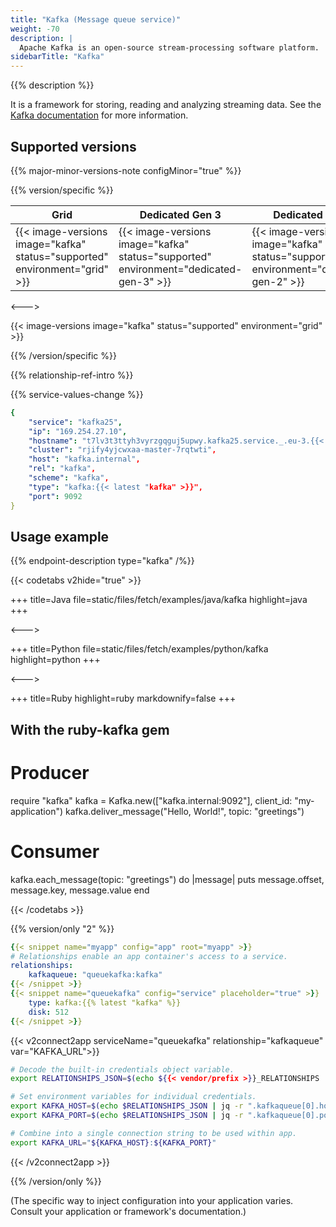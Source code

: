 ```yaml
---
title: "Kafka (Message queue service)"
weight: -70
description: |
  Apache Kafka is an open-source stream-processing software platform.
sidebarTitle: "Kafka"
---
```


{{% description %}}

It is a framework for storing, reading and analyzing streaming data. See the [Kafka documentation](https://kafka.apache.org/documentation) for more information.

## Supported versions

{{% major-minor-versions-note configMinor="true" %}}

{{% version/specific %}}
<!-- API Version 1 -->

<table>
    <thead>
        <tr>
            <th>Grid</th>
            <th>Dedicated Gen 3</th>
            <th>Dedicated Gen 2</th>
        </tr>
    </thead>
    <tbody>
        <tr>
            <td>{{< image-versions image="kafka" status="supported" environment="grid" >}}</td>
            <td>{{< image-versions image="kafka" status="supported" environment="dedicated-gen-3" >}}</td>
            <td>{{< image-versions image="kafka" status="supported" environment="dedicated-gen-2" >}}</thd>
        </tr>
    </tbody>
</table>

<--->
<!-- API Version 2 -->

{{< image-versions image="kafka" status="supported" environment="grid" >}}

{{% /version/specific %}}

{{% relationship-ref-intro %}}

{{% service-values-change %}}

```yaml
{
    "service": "kafka25",
    "ip": "169.254.27.10",
    "hostname": "t7lv3t3ttyh3vyrzgqguj5upwy.kafka25.service._.eu-3.{{< vendor/urlraw "hostname" >}}",
    "cluster": "rjify4yjcwxaa-master-7rqtwti",
    "host": "kafka.internal",
    "rel": "kafka",
    "scheme": "kafka",
    "type": "kafka:{{< latest "kafka" >}}",
    "port": 9092
}
```

## Usage example

{{% endpoint-description type="kafka" /%}}

{{< codetabs v2hide="true" >}}

+++
title=Java
file=static/files/fetch/examples/java/kafka
highlight=java
+++

<--->

+++
title=Python
file=static/files/fetch/examples/python/kafka
highlight=python
+++

<--->

+++
title=Ruby
highlight=ruby
markdownify=false
+++
## With the ruby-kafka gem

# Producer
require "kafka"
kafka = Kafka.new(["kafka.internal:9092"], client_id: "my-application")
kafka.deliver_message("Hello, World!", topic: "greetings")

# Consumer
kafka.each_message(topic: "greetings") do |message|
  puts message.offset, message.key, message.value
end

{{< /codetabs >}}

{{% version/only "2" %}}

```yaml {configFile="app"}
{{< snippet name="myapp" config="app" root="myapp" >}}
# Relationships enable an app container's access to a service.
relationships:
    kafkaqueue: "queuekafka:kafka"
{{< /snippet >}}
{{< snippet name="queuekafka" config="service" placeholder="true" >}}
    type: kafka:{{% latest "kafka" %}}
    disk: 512
{{< /snippet >}}
```

{{< v2connect2app serviceName="queuekafka" relationship="kafkaqueue" var="KAFKA_URL">}}

```bash {location="myapp/.environment"}
# Decode the built-in credentials object variable.
export RELATIONSHIPS_JSON=$(echo ${{< vendor/prefix >}}_RELATIONSHIPS | base64 --decode)

# Set environment variables for individual credentials.
export KAFKA_HOST=$(echo $RELATIONSHIPS_JSON | jq -r ".kafkaqueue[0].host")
export KAFKA_PORT=$(echo $RELATIONSHIPS_JSON | jq -r ".kafkaqueue[0].port")

# Combine into a single connection string to be used within app.
export KAFKA_URL="${KAFKA_HOST}:${KAFKA_PORT}"
```

{{< /v2connect2app >}}

{{% /version/only %}}

(The specific way to inject configuration into your application varies. Consult your application or framework's documentation.)

